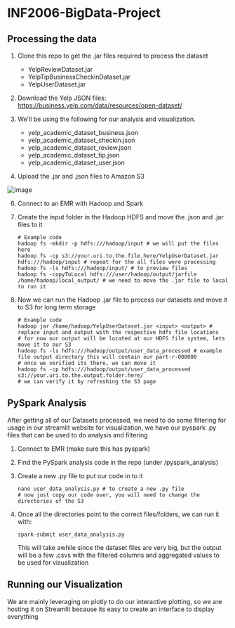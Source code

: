 # INF2006-BigData-Project

## Processing the data
1. Clone this repo to get the .jar files required to process the dataset
   
     - YelpReviewDataset.jar
     - YelpTipBusinessCheckinDataset.jar
     - YelpUserDataset.jar
       
3. Download the Yelp JSON files: https://business.yelp.com/data/resources/open-dataset/
   
4. We'll be using the following for our analysis and visualization.
   
     - yelp_academic_dataset_business.json
     - yelp_academic_dataset_checkin.json
     - yelp_academic_dataset_review.json
     - yelp_academic_dataset_tip.json
     - yelp_academic_dataset_user.json
       
5. Upload the .jar and .json files to Amazon S3
   
![image](https://github.com/user-attachments/assets/ad1ee96d-c490-420a-9fa5-f3fac413f3aa)

6. Connect to an EMR with Hadoop and Spark
   
7. Create the input folder in the Hadoop HDFS and move the .json and .jar files to it
     ```
     # Example code
     hadoop fs -mkdir -p hdfs:///hadoop/input # we will put the files here
     hadoop fs -cp s3://your.uri.to.the.file.here/YelpUserDataset.jar hdfs:///hadoop/input # repeat for the all files were processing
     hadoop fs -ls hdfs:///hadoop/input/ # to preview files
     hadoop fs -copyToLocal hdfs:///user/hadoop/output/jarfile /home/hadoop/local_output/ # we need to move the .jar file to local to run it
     ```
8.  Now we can run the Hadoop .jar file to process our datasets and move it to S3 for long term storage
     ```
     # Example code
     hadoop jar /home/hadoop/YelpUserDataset.jar <input> <output> # replace input and output with the respective hdfs file locations
     # for now our output will be located at our HDFS file system, lets move it to our S3
     hadoop fs -ls hdfs:///hadoop/output/user_data_processed # example file output directory this will contain our part-r-000000
     # once we verified its there, we can move it
     hadoop fs -cp hdfs:///hadoop/output/user_data_processed s3://your.uri.to.the.output.folder.here/
     # we can verify it by refreshing the S3 page
     ```

## PySpark Analysis
After getting all of our Datasets processed, we need to do some filtering for usage in our streamlit website for visualization, we have our pyspark .py files that can be used to do analysis and filtering

1. Connect to EMR (make sure this has pyspark)
   
2. Find the PySpark analysis code in the repo (under /pyspark_analysis)

3. Create a new .py file to put our code in to it
     ```
     nano user_data_analysis.py # to create a new .py file
     # now just copy our code over, you will need to change the directories of the S3
     ```
4. Once all the directories point to the correct files/folders, we can run it with:
     ```
     spark-submit user_data_analysis.py
     ```
     This will take awhile since the dataset files are very big, but the output will be a few .csvs with the filtered columns and aggregated values to be used for visualization

## Running our Visualization
We are mainly leveraging on plotly to do our interactive plotting, so we are hosting it on Streamlit because its easy to create an interface to display everything

